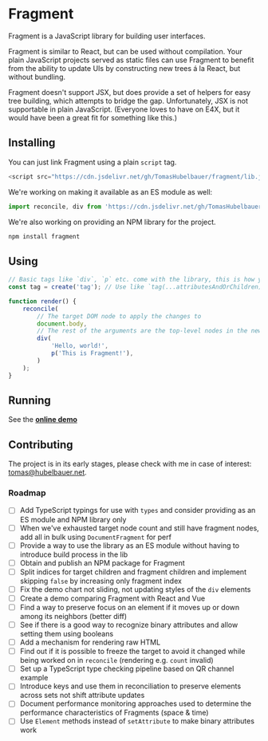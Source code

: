 # Fragment

Fragment is a JavaScript library for building user interfaces.

Fragment is similar to React, but can be used without compilation.
Your plain JavaScript projects served as static files can use Fragment to benefit from the
ability to update UIs by constructing new trees á la React, but without bundling.

Fragment doesn't support JSX, but does provide a set of helpers for easy tree building,
which attempts to bridge the gap. Unfortunately, JSX is not supportable in plain JavaScript.
(Everyone loves to have on E4X, but it would have been a great fit for something like this.)

## Installing

You can just link Fragment using a plain `script` tag.

```js
<script src="https://cdn.jsdelivr.net/gh/TomasHubelbauer/fragment/lib.js"></script>
```

We're working on making it available as an ES module as well:

```js
import reconcile, div from 'https://cdn.jsdelivr.net/gh/TomasHubelbauer/fragment/lib.js';
```

We're also working on providing an NPM library for the project.

```sh
npm install fragment
```

## Using

```js
// Basic tags like `div`, `p` etc. come with the library, this is how you add support for any tag
const tag = create('tag'); // Use like `tag(...attributesAndOrChildren)`

function render() {
    reconcile(
        // The target DOM node to apply the changes to
        document.body,
        // The rest of the arguments are the top-level nodes in the new rootless tree
        div(
            'Hello, world!',
            p('This is Fragment!'),
        )
    );
}
```

## Running

See the [**online demo**](https://tomashubelbauer.github.io/fragment/)

## Contributing

The project is in its early stages, please check with me in case of interest: [tomas@hubelbauer.net](tomas@hubelbauer.net).

### Roadmap

- [ ] Add TypeScript typings for use with `types` and consider providing as an ES module and NPM library only
- [ ] When we've exhausted target node count and still have fragment nodes, add all in bulk using `DocumentFragment` for perf
- [ ] Provide a way to use the library as an ES module without having to introduce build process in the lib
- [ ] Obtain and publish an NPM package for Fragment
- [ ] Split indices for target children and fragment children and implement skipping `false` by increasing only fragment index
- [ ] Fix the demo chart not sliding, not updating styles of the `div` elements
- [ ] Create a demo comparing Fragment with React and Vue
- [ ] Find a way to preserve focus on an element if it moves up or down among its neighbors (better diff)
- [ ] See if there is a good way to recognize binary attributes and allow setting them using booleans
- [ ] Add a mechanism for rendering raw HTML
- [ ] Find out if it is possible to freeze the target to avoid it changed while being worked on in `reconcile` (rendering e.g. `count` invalid)
- [ ] Set up a TypeScript type checking pipeline based on QR channel example
- [ ] Introduce keys and use them in reconciliation to preserve elements across sets not shift attribute updates
- [ ] Document performance monitoring approaches used to determine the performance characteristics of Fragments (space & time)
- [ ] Use `Element` methods instead of `setAttribute` to make binary attributes work
